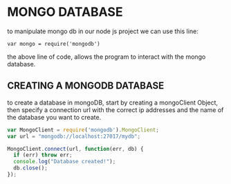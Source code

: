 # MONGO DATABASE

to manipulate mongo db in our node js project we can use this line:

`var mongo = require('mongodb')`

the above line of code, allows the program to interact with the mongo database.

## CREATING A MONGODB DATABASE

to create a database in mongoDB, start by creating a mongoClient Object, then specify a connection url with the correct ip addresses and the name of the database you want to create.

```javascript
var MongoClient = require('mongodb').MongoClient;
var url = "mongodb://localhost:27017/mydb";

MongoClient.connect(url, function(err, db) {
  if (err) throw err;
  console.log("Database created!");
  db.close();
});
```

